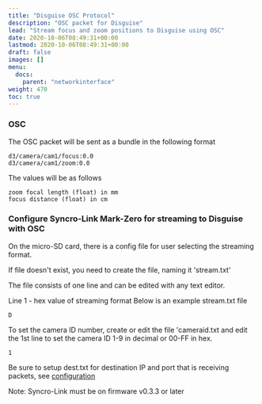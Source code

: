 ```yaml
---
title: "Disguise OSC Protocol"
description: "OSC packet for Disguise"
lead: "Stream focus and zoom positions to Disguise using OSC"
date: 2020-10-06T08:49:31+00:00
lastmod: 2020-10-06T08:49:31+00:00
draft: false
images: []
menu:
  docs:
    parent: "networkinterface"
weight: 470
toc: true
---
```


### OSC

The OSC packet will be sent as a bundle in the following format

    d3/camera/cam1/focus:0.0
    d3/camera/cam1/zoom:0.0

The values will be as follows

    zoom focal length (float) in mm
    focus distance (float) in cm

### Configure Syncro-Link Mark-Zero for streaming to Disguise with OSC

On the micro-SD card, there is a config file for user selecting the streaming format.

If file doesn't exist, you need to create the file, naming it 'stream.txt'

The file consists of one line and can be edited with any text editor.

Line 1 - hex value of streaming format
Below is an example stream.txt file

```plaintext
D
```

To set the camera ID number, create or edit the file 'cameraid.txt and edit the 1st line to set the camera ID 1-9 in decimal or 00-FF in hex.

```plaintext
1
```

Be sure to setup dest.txt for destination IP and port that is receiving packets, see  [configuration](/docs/gettingstarted/configuration/)

Note: Syncro-Link must be on firmware v0.3.3 or later
